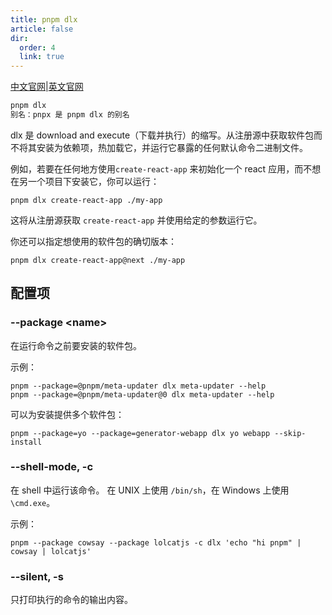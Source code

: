 ```yaml
---
title: pnpm dlx
article: false
dir:
  order: 4
  link: true
---
```

[中文官网](https://pnpm.io/zh/cli/dlx)|[英文官网](https://pnpm.io/cli/dlx)

```bash
pnpm dlx
别名：pnpx 是 pnpm dlx 的别名
```

dlx 是 download and execute（下载并执行）的缩写。从注册源中获取软件包而不将其安装为依赖项，热加载它，并运行它暴露的任何默认命令二进制文件。

例如，若要在任何地方使用`create-react-app` 来初始化一个 react 应用，而不想 在另一个项目下安装它，你可以运行：

```text
pnpm dlx create-react-app ./my-app
```

这将从注册源获取 `create-react-app` 并使用给定的参数运行它。

你还可以指定想使用的软件包的确切版本：

```text
pnpm dlx create-react-app@next ./my-app
```

## 配置项

### --package \<name\>

在运行命令之前要安装的软件包。

示例：

```text
pnpm --package=@pnpm/meta-updater dlx meta-updater --help
pnpm --package=@pnpm/meta-updater@0 dlx meta-updater --help
```

可以为安装提供多个软件包：

```text
pnpm --package=yo --package=generator-webapp dlx yo webapp --skip-install
```

### --shell-mode, -c

在 shell 中运行该命令。 在 UNIX 上使用 `/bin/sh`，在 Windows 上使用 `\cmd.exe`。

示例：

```text
pnpm --package cowsay --package lolcatjs -c dlx 'echo "hi pnpm" | cowsay | lolcatjs'
```

### --silent, -s

只打印执行的命令的输出内容。
